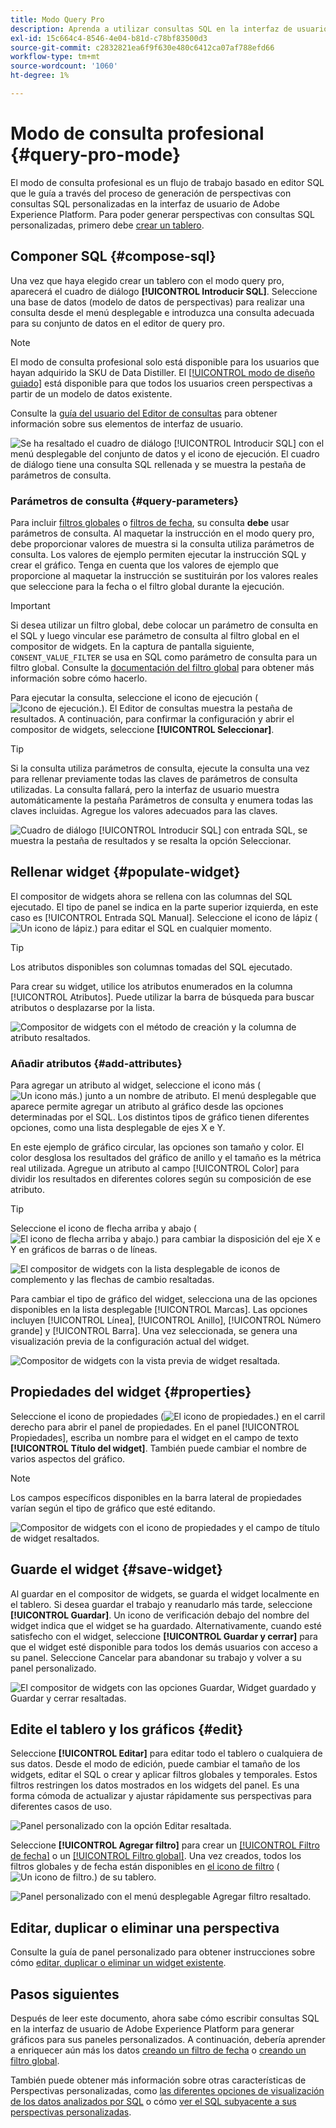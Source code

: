 ```yaml
---
title: Modo Query Pro
description: Aprenda a utilizar consultas SQL en la interfaz de usuario de Adobe Experience Platform para generar gráficos para sus paneles personalizados.
exl-id: 15c664c4-8546-4e04-b81d-c78bf83500d3
source-git-commit: c2832821ea6f9f630e480c6412ca07af788efd66
workflow-type: tm+mt
source-wordcount: '1060'
ht-degree: 1%

---
```


# Modo de consulta profesional {#query-pro-mode}

El modo de consulta profesional es un flujo de trabajo basado en editor SQL que le guía a través del proceso de generación de perspectivas con consultas SQL personalizadas en la interfaz de usuario de Adobe Experience Platform. Para poder generar perspectivas con consultas SQL personalizadas, primero debe [crear un tablero](./overview.md#create-custom-dashboard).

## Componer SQL {#compose-sql}

Una vez que haya elegido crear un tablero con el modo query pro, aparecerá el cuadro de diálogo **[!UICONTROL Introducir SQL]**. Seleccione una base de datos (modelo de datos de perspectivas) para realizar una consulta desde el menú desplegable e introduzca una consulta adecuada para su conjunto de datos en el editor de query pro.

>[!NOTE]
>
>El modo de consulta profesional solo está disponible para los usuarios que hayan adquirido la SKU de Data Distiller. El [[!UICONTROL modo de diseño guiado]](../../user-defined-dashboards.md) está disponible para que todos los usuarios creen perspectivas a partir de un modelo de datos existente.

Consulte la [guía del usuario del Editor de consultas](../../../query-service/ui/user-guide.md#query-authoring) para obtener información sobre sus elementos de interfaz de usuario.

![Se ha resaltado el cuadro de diálogo [!UICONTROL Introducir SQL] con el menú desplegable del conjunto de datos y el icono de ejecución. El cuadro de diálogo tiene una consulta SQL rellenada y se muestra la pestaña de parámetros de consulta.](../../images/customizable-insights/enter-sql-database-dropdown.png)

### Parámetros de consulta {#query-parameters}

Para incluir [filtros globales](./filters/global-filter.md) o [filtros de fecha](./filters/date-filter.md), su consulta **debe** usar parámetros de consulta. Al maquetar la instrucción en el modo query pro, debe proporcionar valores de muestra si la consulta utiliza parámetros de consulta. Los valores de ejemplo permiten ejecutar la instrucción SQL y crear el gráfico. Tenga en cuenta que los valores de ejemplo que proporcione al maquetar la instrucción se sustituirán por los valores reales que seleccione para la fecha o el filtro global durante la ejecución.



>[!IMPORTANT]
>
>Si desea utilizar un filtro global, debe colocar un parámetro de consulta en el SQL y luego vincular ese parámetro de consulta al filtro global en el compositor de widgets. En la captura de pantalla siguiente, `CONSENT_VALUE_FILTER` se usa en SQL como parámetro de consulta para un filtro global. Consulte la [documentación del filtro global](./filters/global-filter.md#enable-global-filter) para obtener más información sobre cómo hacerlo.

Para ejecutar la consulta, seleccione el icono de ejecución (![Icono de ejecución.](/help/images/icons/play.png)). El Editor de consultas muestra la pestaña de resultados. A continuación, para confirmar la configuración y abrir el compositor de widgets, seleccione **[!UICONTROL Seleccionar]**.

>[!TIP]
>
>Si la consulta utiliza parámetros de consulta, ejecute la consulta una vez para rellenar previamente todas las claves de parámetros de consulta utilizadas. La consulta fallará, pero la interfaz de usuario muestra automáticamente la pestaña Parámetros de consulta y enumera todas las claves incluidas. Agregue los valores adecuados para las claves.

![Cuadro de diálogo [!UICONTROL Introducir SQL] con entrada SQL, se muestra la pestaña de resultados y se resalta la opción Seleccionar.](../../images/customizable-insights/enter-sql-select.png)

## Rellenar widget {#populate-widget}

El compositor de widgets ahora se rellena con las columnas del SQL ejecutado. El tipo de panel se indica en la parte superior izquierda, en este caso es [!UICONTROL Entrada SQL Manual]. Seleccione el icono de lápiz (![Un icono de lápiz.](/help/images/icons/edit.png)) para editar el SQL en cualquier momento.

>[!TIP]
>
>Los atributos disponibles son columnas tomadas del SQL ejecutado.

Para crear su widget, utilice los atributos enumerados en la columna [!UICONTROL Atributos]. Puede utilizar la barra de búsqueda para buscar atributos o desplazarse por la lista.

![Compositor de widgets con el método de creación y la columna de atributo resaltados.](../../images/customizable-insights/creation-method-and-attribute-column.png)

### Añadir atributos {#add-attributes}

Para agregar un atributo al widget, seleccione el icono más (![Un icono más.](/help/images/icons/add-circle.png)) junto a un nombre de atributo. El menú desplegable que aparece permite agregar un atributo al gráfico desde las opciones determinadas por el SQL. Los distintos tipos de gráfico tienen diferentes opciones, como una lista desplegable de ejes X e Y.

En este ejemplo de gráfico circular, las opciones son tamaño y color. El color desglosa los resultados del gráfico de anillo y el tamaño es la métrica real utilizada. Agregue un atributo al campo [!UICONTROL Color] para dividir los resultados en diferentes colores según su composición de ese atributo.

>[!TIP]
>
>Seleccione el icono de flecha arriba y abajo (![El icono de flecha arriba y abajo.](/help/images/icons/switch.png)) para cambiar la disposición del eje X e Y en gráficos de barras o de líneas.

![El compositor de widgets con la lista desplegable de iconos de complemento y las flechas de cambio resaltadas.](../../images/customizable-insights/add-icon-and-switch-arrows.png)

Para cambiar el tipo de gráfico del widget, selecciona una de las opciones disponibles en la lista desplegable [!UICONTROL Marcas]. Las opciones incluyen [!UICONTROL Línea], [!UICONTROL Anillo], [!UICONTROL Número grande] y [!UICONTROL Barra]. Una vez seleccionada, se genera una visualización previa de la configuración actual del widget.

![Compositor de widgets con la vista previa de widget resaltada.](../../images/customizable-insights/widget-preview.png)

## Propiedades del widget {#properties}

Seleccione el icono de propiedades (![El icono de propiedades.](/help/images/icons/properties.png)) en el carril derecho para abrir el panel de propiedades. En el panel [!UICONTROL Propiedades], escriba un nombre para el widget en el campo de texto **[!UICONTROL Título del widget]**. También puede cambiar el nombre de varios aspectos del gráfico.

>[!NOTE]
>
>Los campos específicos disponibles en la barra lateral de propiedades varían según el tipo de gráfico que esté editando.

![Compositor de widgets con el icono de propiedades y el campo de título de widget resaltados.](../../images/customizable-insights/widget-properties-title-text.png)

## Guarde el widget {#save-widget}

Al guardar en el compositor de widgets, se guarda el widget localmente en el tablero. Si desea guardar el trabajo y reanudarlo más tarde, seleccione **[!UICONTROL Guardar]**. Un icono de verificación debajo del nombre del widget indica que el widget se ha guardado. Alternativamente, cuando esté satisfecho con el widget, seleccione **[!UICONTROL Guardar y cerrar]** para que el widget esté disponible para todos los demás usuarios con acceso a su panel. Seleccione Cancelar para abandonar su trabajo y volver a su panel personalizado.

![El compositor de widgets con las opciones Guardar, Widget guardado y Guardar y cerrar resaltadas.](../../images/customizable-insights/insight-saved.png)

## Edite el tablero y los gráficos {#edit}

Seleccione **[!UICONTROL Editar]** para editar todo el tablero o cualquiera de sus datos. Desde el modo de edición, puede cambiar el tamaño de los widgets, editar el SQL o crear y aplicar filtros globales y temporales. Estos filtros restringen los datos mostrados en los widgets del panel. Es una forma cómoda de actualizar y ajustar rápidamente sus perspectivas para diferentes casos de uso.

![Panel personalizado con la opción Editar resaltada.](../../images/customizable-insights/edit-dashboard.png)

Seleccione **[!UICONTROL Agregar filtro]** para crear un [[!UICONTROL Filtro de fecha]](#create-date-filter) o un [[!UICONTROL Filtro global]](#create-global-filter). Una vez creados, todos los filtros globales y de fecha están disponibles en [el icono de filtro](#select-global-filter) (![Un icono de filtro.](/help/images/icons/filter.png)) de su tablero.

![Panel personalizado con el menú desplegable Agregar filtro resaltado.](../../images/customizable-insights/add-filter.png)

## Editar, duplicar o eliminar una perspectiva

Consulte la guía de panel personalizado para obtener instrucciones sobre cómo [editar, duplicar o eliminar un widget existente](../../user-defined-dashboards.md#duplicate).

## Pasos siguientes

Después de leer este documento, ahora sabe cómo escribir consultas SQL en la interfaz de usuario de Adobe Experience Platform para generar gráficos para sus paneles personalizados. A continuación, debería aprender a enriquecer aún más los datos [creando un filtro de fecha](./filters/date-filter.md) o [creando un filtro global](./filters/global-filter.md).

También puede obtener más información sobre otras características de Perspectivas personalizadas, como [las diferentes opciones de visualización de los datos analizados por SQL](./view-more.md) o cómo [ver el SQL subyacente a sus perspectivas personalizadas](./view-sql.md).
